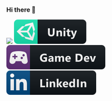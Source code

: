 ### Hi there 👋

<!--
**mefamina/mefamina** is a ✨ _special_ ✨ repository because its `README.md` (this file) appears on your GitHub profile.

Here are some ideas to get you started:

- 🔭 I’m currently working on ...
- 🌱 I’m currently learning ...
- 👯 I’m looking to collaborate on ...
- 🤔 I’m looking for help with ...
- 💬 Ask me about ...
- 📫 How to reach me: ...
- 😄 Pronouns: ...
- ⚡ Fun fact: ...
-->
![](https://komarev.com/ghpvc/?username=mefamina&color=blueviolet)
 <a href="#">
    <img src="https://github.com/MikeCodesDotNET/ColoredBadges/raw/master/svg/dev/frameworks/unity.svg" alt="Unity" style="vertical-align:top margin:6px 4px">
  </a>  
   <a href="#">
    <img src="https://github.com/MikeCodesDotNET/ColoredBadges/raw/master/svg/dev/misc/gamedev.svg" alt="GameDev" style="vertical-align:top margin:6px 4px">
  </a>  
  <a href="#">
    <img src="https://github.com/MikeCodesDotNET/ColoredBadges/raw/master/svg/social/linkedin.svg" alt="LinkedIn" style="vertical-align:top margin:6px 4px">
  </a>
  

